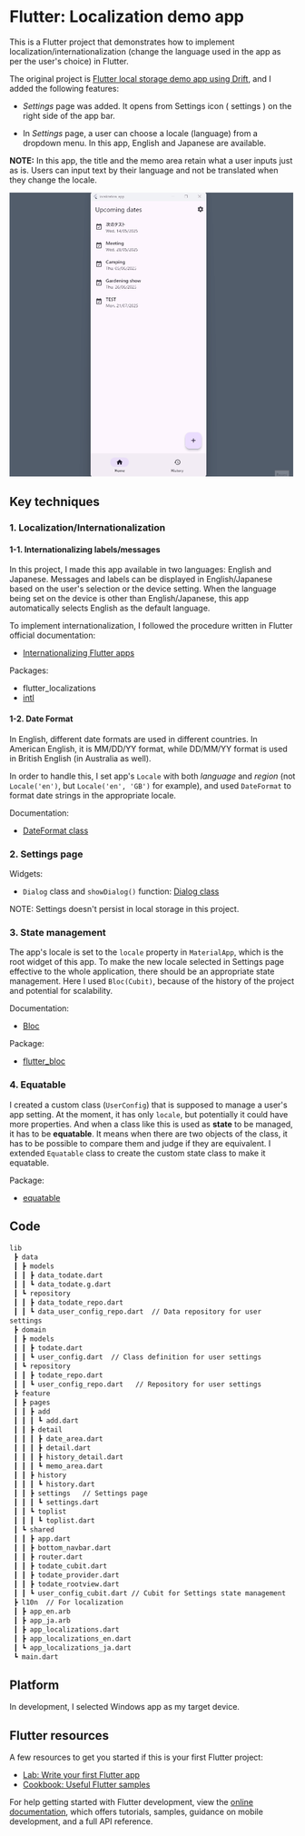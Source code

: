 # Flutter: Localization demo app

<link rel="stylesheet" href="https://fonts.googleapis.com/css2?family=Material+Symbols+Outlined:opsz,wght,FILL,GRAD@20..48,100..700,0..1,-50..200&icon_names=settings" />
This is a Flutter project that demonstrates how to implement localization/internationalization (change the language used in the app as per the user's choice) in Flutter.

The original project is [Flutter local storage demo app using Drift](https://github.com/ChiekoN/Flutter-local_storage_app), and I added the following features:

 - *Settings* page was added. It opens from Settings icon (<span class="material-symbols-outlined">
settings
</span>) on the right side of the app bar.

 - In *Settings* page, a user can choose a locale (language) from a dropdown menu. In this app, English and Japanese are available.


**NOTE:**
In this app, the title and the memo area retain what a user inputs just as is. Users can input text by their language and not be translated when they change the locale. 

<img src="README_resources/localization_demomovie_square.gif" width="500">

## Key techniques

### 1. Localization/Internationalization

#### 1-1. Internationalizing labels/messages

In this project, I made this app available in two languages: English and Japanese. Messages and labels can be displayed in English/Japanese based on the user's selection or the device setting. When the language being set on the device is other than English/Japanese, this app automatically selects English as the default language.

To implement internationalization, I followed the procedure written in Flutter official documentation:
 - [Internationalizing Flutter apps](https://docs.flutter.dev/ui/accessibility-and-internationalization/internationalization)

Packages:
 - flutter_localizations
 - [intl](https://pub.dev/packages/intl)


#### 1-2. Date Format

In English, different date formats are used in different countries. In American English, it is MM/DD/YY format, while DD/MM/YY format is used in British English (in Australia as well).

In order to handle this, I set app's `Locale` with both *language* and *region* (not `Locale('en')`, but `Locale('en', 'GB')` for example), and used `DateFormat` to format date strings in the appropriate locale.

Documentation:
- [DateFormat class](https://api.flutter.dev/flutter/intl/DateFormat-class.html)


### 2. Settings page

Widgets:
 - `Dialog` class and `showDialog()` function: [Dialog class](https://api.flutter.dev/flutter/material/Dialog-class.html)

 NOTE: Settings doesn't persist in local storage in this project.


### 3. State management

The app's locale is set to the `locale` property in `MaterialApp`, which is the root widget of this app. To make the new locale selected in Settings page effective to the whole application, there should be an appropriate state management. Here I used `Bloc(Cubit)`, because of the history of the project and potential for scalability.

Documentation:
 - [Bloc](https://bloclibrary.dev/)

Package:
 - [flutter_bloc](https://pub.dev/packages/flutter_bloc)

### 4. Equatable

I created a custom class (`UserConfig`) that is supposed to manage a user's app setting. At the moment, it has only `locale`, but potentially it could have more properties. And when a class like this is used as **state** to be managed, it has to be **equatable**. It means when there are two objects of the class, it has to be possible to compare them and judge if they are equivalent. I extended `Equatable` class to create the custom state class to make it equatable.

Package:
  - [equatable](https://pub.dev/packages/equatable)


## Code
```
lib
 ┣ data
 ┃ ┣ models
 ┃ ┃ ┣ data_todate.dart
 ┃ ┃ ┗ data_todate.g.dart
 ┃ ┗ repository
 ┃ ┃ ┣ data_todate_repo.dart
 ┃ ┃ ┗ data_user_config_repo.dart  // Data repository for user settings
 ┣ domain
 ┃ ┣ models
 ┃ ┃ ┣ todate.dart
 ┃ ┃ ┗ user_config.dart  // Class definition for user settings 
 ┃ ┗ repository
 ┃ ┃ ┣ todate_repo.dart
 ┃ ┃ ┗ user_config_repo.dart   // Repository for user settings 
 ┣ feature
 ┃ ┣ pages
 ┃ ┃ ┣ add
 ┃ ┃ ┃ ┗ add.dart
 ┃ ┃ ┣ detail
 ┃ ┃ ┃ ┣ date_area.dart
 ┃ ┃ ┃ ┣ detail.dart
 ┃ ┃ ┃ ┣ history_detail.dart
 ┃ ┃ ┃ ┗ memo_area.dart
 ┃ ┃ ┣ history
 ┃ ┃ ┃ ┗ history.dart
 ┃ ┃ ┣ settings   // Settings page
 ┃ ┃ ┃ ┗ settings.dart
 ┃ ┃ ┗ toplist
 ┃ ┃ ┃ ┗ toplist.dart
 ┃ ┗ shared
 ┃ ┃ ┣ app.dart
 ┃ ┃ ┣ bottom_navbar.dart
 ┃ ┃ ┣ router.dart
 ┃ ┃ ┣ todate_cubit.dart
 ┃ ┃ ┣ todate_provider.dart
 ┃ ┃ ┣ todate_rootview.dart
 ┃ ┃ ┗ user_config_cubit.dart // Cubit for Settings state management
 ┣ l10n  // For localization
 ┃ ┣ app_en.arb
 ┃ ┣ app_ja.arb
 ┃ ┣ app_localizations.dart
 ┃ ┣ app_localizations_en.dart
 ┃ ┗ app_localizations_ja.dart
 ┗ main.dart
 ```

## Platform

In development, I selected Windows app as my target device.

## Flutter resources

A few resources to get you started if this is your first Flutter project:

- [Lab: Write your first Flutter app](https://docs.flutter.dev/get-started/codelab)
- [Cookbook: Useful Flutter samples](https://docs.flutter.dev/cookbook)

For help getting started with Flutter development, view the
[online documentation](https://docs.flutter.dev/), which offers tutorials,
samples, guidance on mobile development, and a full API reference.

